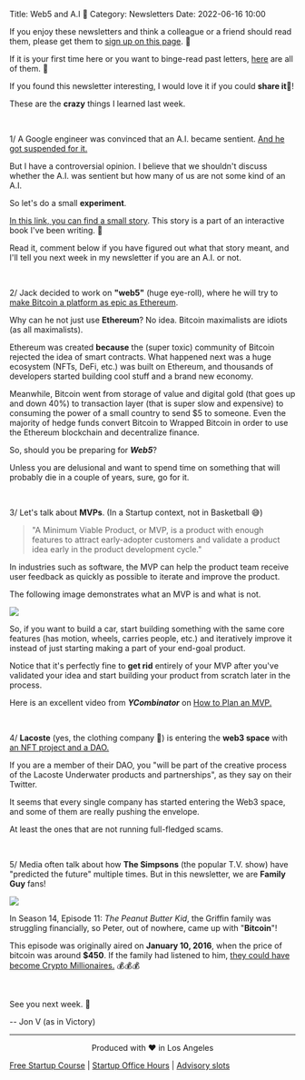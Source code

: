 Title: Web5 and A.I 🤖
Category: Newsletters
Date: 2022-06-16 10:00

If you enjoy these newsletters and think a colleague or a friend should read them, please get them to [sign up on this page](https://jon.io/). 📝

If it is your first time here or you want to binge-read past letters, [here](https://jon.io/category/newsletters) are all of them. 📰

If you found this newsletter interesting, I would love it if you could **share it**🔗!

These are the **crazy** things I learned last week.

<br>

1/ A Google engineer was convinced that an A.I. became sentient. [And he got suspended for it.](https://twitter.com/tomgara/status/1535716256585859073?t=D_aprEnsHL0dAWgv4XqDuw&s=19)

But I have a controversial opinion. I believe that we shouldn't discuss whether the A.I. was sentient but how many of us are not some kind of an A.I.

So let's do a small **experiment**.

[In this link, you can find a small story](https://jon.io/pages/day-minus-one). This story is a part of an interactive book I've been writing. 📖

Read it, comment below if you have figured out what that story meant, and I'll tell you next week in my newsletter if you are an A.I. or not.

<br>

2/ Jack decided to work on **"web5"** (huge eye-roll), where he will try to [make Bitcoin a platform as epic as Ethereum](https://decrypt.co/102605/jack-dorsey-tbd-web5-bitcoin).

Why can he not just use **Ethereum**? No idea. Bitcoin maximalists are idiots (as all maximalists).

Ethereum was created **because** the (super toxic) community of Bitcoin rejected the idea of smart contracts. What happened next was a huge ecosystem (NFTs, DeFi, etc.) was built on Ethereum, and thousands of developers started building cool stuff and a brand new economy.

Meanwhile, Bitcoin went from storage of value and digital gold (that goes up and down 40%) to transaction layer (that is super slow and expensive) to consuming the power of a small country to send $5 to someone. Even the majority of hedge funds convert Bitcoin to Wrapped Bitcoin in order to use the Ethereum blockchain and decentralize finance.

So, should you be preparing for _**Web5**_?

Unless you are delusional and want to spend time on something that will probably die in a couple of years, sure, go for it.

<br>

3/ Let's talk about **MVPs**. (In a Startup context, not in Basketball 😅)


> "A Minimum Viable Product, or MVP, is a product with enough features to attract early-adopter customers and validate a product idea early in the product development cycle."

In industries such as software, the MVP can help the product team receive user feedback as quickly as possible to iterate and improve the product.

The following image demonstrates what an MVP is and what is not. 

![](https://sendfoxprod.b-cdn.net/media/3gt7aQhfTNKsolNvl4EBJjhoQCrRPWjUpG4aaanl16325)

So, if you want to build a car, start building something with the same core features (has motion, wheels, carries people, etc.) and iteratively improve it instead of just starting making a part of your end-goal product.

Notice that it's perfectly fine to **get rid** entirely of your MVP after you've validated your idea and start building your product from scratch later in the process.

Here is an excellent video from **_YCombinator_** on [How to Plan an MVP.](https://www.ycombinator.com/library/6f-how-to-plan-an-mvp)

<br>

4/ **Lacoste** (yes, the clothing company 🐊) is entering the **web3 space** with [an NFT project and a DAO.](https://undw3.lacoste.com/)

If you are a member of their DAO, you "will be part of the creative process of the Lacoste Underwater products and partnerships", as they say on their Twitter.

It seems that every single company has started entering the Web3 space, and some of them are really pushing the envelope.

At least the ones that are not running full-fledged scams.

<br>

5/ Media often talk about how **The Simpsons** (the popular T.V. show) have "predicted the future" multiple times. But in this newsletter, we are **Family Guy** fans!

![](https://sendfoxprod.b-cdn.net/media/QY6OgfJNJ7lXIPuitLNlFSjwrRhRLfJkRSBBluI416325)

In Season 14, Episode 11: _The Peanut Butter Kid_, the Griffin family was struggling financially, so Peter, out of nowhere, came up with "**Bitcoin**"!

This episode was originally aired on **January 10, 2016**, when the price of bitcoin was around **$450**. If the family had listened to him, [they could have become Crypto Millionaires.](https://www.reddit.com/r/CryptoCurrency/comments/ovp6py/how_peter_griffin_family_guy_could_have_become_a/) 💰💰💰


<br>

See you next week. 🚀

-- Jon V (as in Victory)

---

<div align="center">
  Produced with ❤️ in Los Angeles
</div>


[Free Startup Course](https://jon.io/pages/built-to-fail) | [Startup Office Hours](https://jon.io/startup-office-hours) | [Advisory slots](https://jon.io/advisory)



